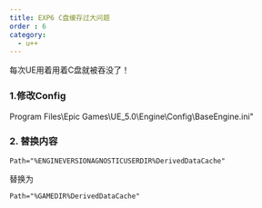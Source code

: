 ```yaml
---
title: EXP6 C盘缓存过大问题
order : 6
category:
  - u++
---
```


<chatmessage avatar="../../assets/emoji/hh.png" :avatarWidth="40">
每次UE用着用着C盘就被吞没了！
</chatmessage>

### 1.修改Config

Program Files\Epic Games\UE_5.0\Engine\Config\BaseEngine.ini"

### 2. 替换内容

```Path="%ENGINEVERSIONAGNOSTICUSERDIR%DerivedDataCache"```

替换为  

```Path="%GAMEDIR%DerivedDataCache"```
